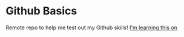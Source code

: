 Github Basics
===============
Remote repo to help me test out my Github skills!
[I'm learning this on](http://www.kennethmelchor.com)
